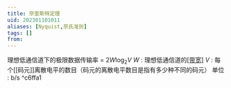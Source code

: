 ```yaml
---
title: 奈奎斯特定理
uid: 202301101011
aliases: [Nyquist,奈氏准则]
tags: []
from: 
---
```

理想低通信道下的极限数据传输率 = $2W\log_2{V}$
$W$ : 理想低通信道的[[带宽]](Hz)
$V$ : 每个[[码元]]离散电平的数目（码元的离散电平数目是指有多少种不同的码元）
单位 : b/s
^c6ffa1


